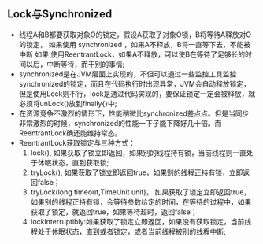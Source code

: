 Lock与Synchronized
---
- 线程A和B都要获取对象O的锁定，假设A获取了对象O锁，B将等待A释放对O的锁定，
 如果使用 synchronized ，如果A不释放，B将一直等下去，不能被中断
 如果 使用ReentrantLock，如果A不释放，可以使B在等待了足够长的时间以后，中断等待，而干别的事情;
- synchronized是在JVM层面上实现的，不但可以通过一些监控工具监控synchronized的锁定，而且在代码执行时出现异常，JVM会自动释放锁定，但是使用Lock则不行，lock是通过代码实现的，要保证锁定一定会被释放，就必须将unLock()放到finally{}中;
- 在资源竞争不激烈的情形下，性能稍微比synchronized差点点。但是当同步非常激烈的时候，synchronized的性能一下子能下降好几十倍。而ReentrantLock确还能维持常态。 
- ReentrantLock获取锁定与三种方式：
    1.   lock(), 如果获取了锁立即返回，如果别的线程持有锁，当前线程则一直处于休眠状态，直到获取锁;
    2.   tryLock(), 如果获取了锁立即返回true，如果别的线程正持有锁，立即返回false；
    3.   tryLock(long timeout,TimeUnit unit)， 如果获取了锁定立即返回true，如果别的线程正持有锁，会等待参数给定的时间，在等待的过程中，如果获取了锁定，就返回true，如果等待超时，返回false；
    4.   lockInterruptibly:如果获取了锁定立即返回，如果没有获取锁定，当前线程处于休眠状态，直到或者锁定，或者当前线程被别的线程中断;


